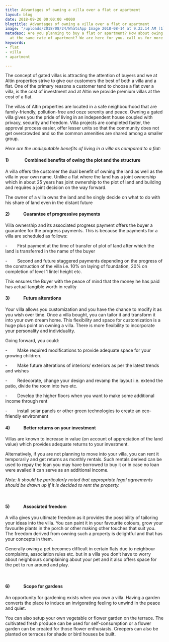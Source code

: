 ```yaml
---
title: Advantages of owning a villa over a flat or apartment
layout: blog
date: 2018-09-20 00:00:00 +0000
blogtitle: Advantages of owning a villa over a flat or apartment
image: "/uploads/2018/08/24/WhatsApp Image 2018-08-14 at 9.23.14 AM (1).jpeg"
metadesc: Are you planning to buy a flat or apartment? How about owing a premium villa
  at the same rate of apartment? We are here for you. call us for more details!!
keywords:
- flat
- villa
- apartment

---
```

The concept of gated villas is attracting the attention of buyers and we at Altin properties strive to give our customers the best of both a villa and a flat. One of the primary reasons a customer tend to choose a flat over a villa, is the cost of investment and at Altin we provide premium villas at the cost of a flat.

The villas of Altin properties are located in a safe neighbourhood that are family-friendly, pollution-free and ooze serenity and peace. Owning a gated villa gives you the pride of living in an independent house coupled with privacy, security and freedom. Villa projects are completed faster, the approval process easier, offer lesser units so that the community does not get overcrowded and so the common amenities are shared among a smaller group. 

_Here are the undisputable benefits of living in a villa as compared to a flat:_

#### **1)               Combined benefits of owing the plot and the structure** 

A villa offers the customer the dual benefit of owning the land as well as the villa in your own name. Unlike a flat where the land has a joint ownership which in about 25 years has joint ownership to the plot of land and building and requires a joint decision on the way forward. 

The owner of a villa owns the land and he singly decide on what to do with his share of land even in the distant future  

#### **2)             Guarantee of progressive payments** 

Villa ownership and its associated progress payment offers the buyer a guarantee for the progress payments. This is because the payments for a villa are scheduled as follows:

\-        First payment at the time of transfer of plot of land after which the land is transferred in the name of the buyer

\-        Second and future staggered payments depending on the progress of the construction of the villa i.e. 10% on laying of foundation, 20% on completion of level 1 lintel height etc.

This ensures the Buyer with the peace of mind that the money he has paid has actual tangible worth in reality

#### **3)             Future alterations**

Your villa allows you customization and you have the chance to modify it as you wish over time. Once a villa bought, you can tailor it and transform it into your own dream home. This flexibility and space for customization is a huge plus point on owning a villa. There is more flexibility to incorporate your personality and individuality. 

Going forward, you could:

\-        Make required modifications to provide adequate space for your growing children. 

\-        Make future alterations of interiors/ exteriors as per the latest trends and wishes 

\-        Redecorate, change your design and revamp the layout i.e. extend the patio, divide the room into two etc.

\-        Develop the higher floors when you want to make some additional income through rent

\-        install solar panels or other green technologies to create an eco-friendly environment

#### **4)             Better returns on your investment**

Villas are known to increase in value (on account of appreciation of the land value) which provides adequate returns to your investment. 

Alternatively, if you are not planning to move into your villa, you can rent it temporarily and get returns as monthly rentals. Such rentals derived can be used to repay the loan you may have borrowed to buy it or in case no loan were availed it can serve as an additional income.

_Note: It should be particularly noted that appropriate legal agreements should be drawn up if it is decided to rent the property._

 

#### **5)             Associated freedom**

A villa gives you ultimate freedom as it provides the possibility of tailoring your ideas into the villa. You can paint it in your favourite colours, grow your favourite plants in the porch or other making other touches that suit you. The freedom derived from owning such a property is delightful and that has your concepts in them. 

Generally owing a pet becomes difficult in certain flats due to neighbour complaints, association rules etc. but in a villa you don’t have to worry about neighbours complaining about your pet and it also offers space for the pet to run around and play. 

 

#### **6)             Scope for gardens**

An opportunity for gardening exists when you own a villa. Having a garden converts the place to induce an invigorating feeling to unwind in the peace and quiet.

You can also setup your own vegetable or flower garden on the terrace. The cultivated fresh produce can be used for self-consumption or a flower garden can be created for those flower enthusiasts. Creepers can also be planted on terraces for shade or bird houses be built.